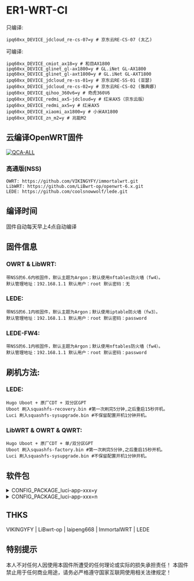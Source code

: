 # ER1-WRT-CI

只编译: 

    ipq60xx_DEVICE_jdcloud_re-cs-07=y # 京东云RE-CS-07 (太乙)

可编译: 

    ipq60xx_DEVICE_cmiot_ax18=y # 和目AX1800
    ipq60xx_DEVICE_glinet_gl-ax1800=y # GL.iNet GL-AX1800
    ipq60xx_DEVICE_glinet_gl-axt1800=y # GL.iNet GL-AXT1800
    ipq60xx_DEVICE_jdcloud_re-ss-01=y # 京东云RE-SS-01 (亚瑟)
    ipq60xx_DEVICE_jdcloud_re-cs-02=y # 京东云RE-CS-02 (雅典娜)
    ipq60xx_DEVICE_qihoo_360v6=y # 奇虎360V6
    ipq60xx_DEVICE_redmi_ax5-jdcloud=y # 红米AX5（京东云版）
    ipq60xx_DEVICE_redmi_ax5=y # 红米AX5
    ipq60xx_DEVICE_xiaomi_ax1800=y # 小米AX1800
    ipq60xx_DEVICE_zn_m2=y # 兆能M2

## 云编译OpenWRT固件
[![QCA-ALL](https://github.com/ftkey/OpenWRT-CI/actions/workflows/QCA-ALL.yml/badge.svg)](https://github.com/ftkey/OpenWRT-CI/actions/workflows/QCA-ALL.yml)

### 高通版(NSS) 
    OWRT: https://github.com/VIKINGYFY/immortalwrt.git 
    LibWRT: https://github.com/LiBwrt-op/openwrt-6.x.git 
    LEDE: https://github.com/coolsnowwolf/lede.git 

## 编译时间
固件自动每天早上4点自动编译

## 固件信息
### OWRT & LibWRT: 
    带NSS的6.6内核固件，默认主题为Argon；默认使用nftables防火墙（fw4）。
    默认管理地址：192.168.1.1 默认用户：root 默认密码：无
### LEDE: 
    带NSS的6.1内核固件，默认主题为Argon；默认使用iptable防火墙（fw3）。
    默认管理地址：192.168.1.1 默认用户：root 默认密码：password
### LEDE-FW4:    
    带NSS的6.1内核固件，默认主题为Argon；默认使用nftables防火墙（fw4）。
    默认管理地址：192.168.1.1 默认用户：root 默认密码：password

## 刷机方法:
### LEDE:
    Hugo Uboot + 原厂CDT + 双分区GPT
    Uboot 刷入squashfs-recovery.bin #第一次刷完5分钟,之后重启15秒开机。
    Luci 刷入squashfs-sysupgrade.bin #不保留配置开机1分钟开机。

### LibWRT & OWRT & QWRT:
    Hugo Uboot + 原厂CDT + 单/双分区GPT
    Uboot 刷入squashfs-factory.bin #第一次刷完5分钟,之后重启15秒开机。
    Luci 刷入squashfs-sysupgrade.bin #不保留配置开机1分钟开机。

## 软件包
<details><summary>CONFIG_PACKAGE_luci-app-xxx=y</summary>
    
    ```
    CONFIG_PACKAGE_luci-app-ssr-plus=y // LEDE|LEDE-FW4|OWRT|LIBWRT
    CONFIG_PACKAGE_luci-app-homeproxy=y // LEDE-FW4|OWRT|LIBWRT
    CONFIG_PACKAGE_luci-app-advancedplus=y  # 高级设置
    CONFIG_PACKAGE_luci-app-alist=y  # Alist网络服务管理
    CONFIG_PACKAGE_luci-app-cpufreq=y  # CPU频率策略控制
    CONFIG_PACKAGE_luci-app-ddns=y  # 动态DNS客户端
    CONFIG_PACKAGE_luci-app-diskman=y  # 磁盘管理
    CONFIG_PACKAGE_luci-app-diskman_INCLUDE_btrfs_progs=y  # 支持Btrfs文件系统
    CONFIG_PACKAGE_luci-app-diskman_INCLUDE_lsblk=y  # 支持lsblk磁盘工具
    CONFIG_PACKAGE_luci-app-openvpn-server=y  # OpenVPN服务器
    CONFIG_PACKAGE_luci-app-samba4=y  # Samba文件共享
    CONFIG_PACKAGE_luci-app-socat=y  # Socat端口转发工具
    CONFIG_PACKAGE_luci-app-ttyd=y  # Web终端
    CONFIG_PACKAGE_luci-app-turboacc=y  # 网络加速
    CONFIG_PACKAGE_luci-app-wolplus=y  # 网络唤醒
    CONFIG_PACKAGE_luci-app-zerotier=y  # ZeroTier虚拟网络
    CONFIG_PACKAGE_luci-theme-argon=y  # Argon主题
    ```

</details>
<details><summary>CONFIG_PACKAGE_luci-app-xxx=n</summary>
    
    ```
    
    ```

</details>


## THKS
VIKINGYFY | LiBwrt-op | laipeng668 | ImmortalWRT | LEDE

## 特别提示
本人不对任何人因使用本固件所遭受的任何理论或实际的损失承担责任！
本固件禁止用于任何商业用途，请务必严格遵守国家互联网使用相关法律规定！

